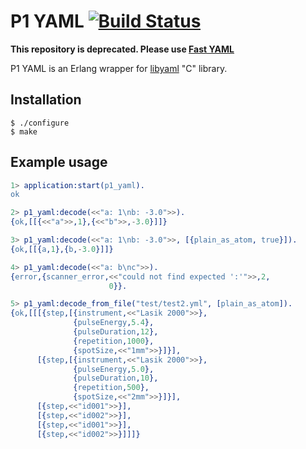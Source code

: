 # P1 YAML [![Build Status](https://travis-ci.org/processone/p1_yaml.svg?branch=master)](https://travis-ci.org/processone/p1_yaml)

**This repository is deprecated. Please use [Fast YAML](https://github.com/processone/fast_yaml)**

P1 YAML is an Erlang wrapper for [libyaml](http://pyyaml.org/wiki/LibYAML) "C" library.

## Installation

    $ ./configure
    $ make

## Example usage

```erlang
1> application:start(p1_yaml).
ok

2> p1_yaml:decode(<<"a: 1\nb: -3.0">>).
{ok,[[{<<"a">>,1},{<<"b">>,-3.0}]]}

3> p1_yaml:decode(<<"a: 1\nb: -3.0">>, [{plain_as_atom, true}]).
{ok,[[{a,1},{b,-3.0}]]}

4> p1_yaml:decode(<<"a: b\nc">>).  
{error,{scanner_error,<<"could not find expected ':'">>,2,
                      0}}.

5> p1_yaml:decode_from_file("test/test2.yml", [plain_as_atom]).
{ok,[[[{step,[{instrument,<<"Lasik 2000">>},
              {pulseEnergy,5.4},
              {pulseDuration,12},
              {repetition,1000},
              {spotSize,<<"1mm">>}]}],
      [{step,[{instrument,<<"Lasik 2000">>},
              {pulseEnergy,5.0},
              {pulseDuration,10},
              {repetition,500},
              {spotSize,<<"2mm">>}]}],
      [{step,<<"id001">>}],
      [{step,<<"id002">>}],
      [{step,<<"id001">>}],
      [{step,<<"id002">>}]]]}
```

